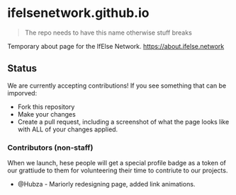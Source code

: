 # ifelsenetwork.github.io

> The repo needs to have this name otherwise stuff breaks

Temporary about page for the IfElse Network.
https://about.ifelse.network

## Status
We are currently accepting contributions! If you see something that can be imporved:
- Fork this repository
- Make your changes
- Create a pull request, including a screenshot of what the page looks like with ALL of your changes applied.

### Contributors (non-staff)
When we launch, hese people will get a special profile badge as a token of our grattiude to them for volunteering their time to contriute to our projects.

* @Hubza - Mariorly redesigning page, added link animations.
